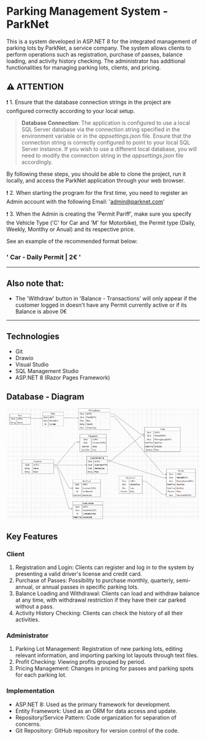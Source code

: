 # Parking Management System - ParkNet
This is a system developed in ASP.NET 8 for the integrated management of parking lots by ParkNet, a service company. The system allows clients to perform operations such as registration, purchase of passes, balance loading, and activity history checking. The administrator has additional functionalities for managing parking lots, clients, and pricing.

## ⚠️ ATTENTION 




❗️ 1.  Ensure that the database connection strings in the project are configured correctly according to your local setup.
>**Database Connection**:
The application is configured to use a local SQL Server database via the connection string specified in the environment variable or in the _appsettings.json_ file. Ensure that the connection string is correctly configured to point to your local SQL Server instance. If you wish to use a different local database, you will need to modify the connection string in the _appsettings.json_ file accordingly.

By following these steps, you should be able to clone the project, run it locally, and access the ParkNet application through your web browser.

❗️ 2. When starting the program for the first time, you need to register an Admin account with the following Email: 'admin@parknet.com'

❗️ 3. When the Admin is creating the 'Permit Pariff', make sure you specify the Vehicle Type ('C' for Car and 'M' for Motorbike), the Permit type (Daily, Weekly, Montlhy or Anual) and its respective price.

See an example of the recommended format below:

### ' Car - Daily Permit | 2€ '

______________________________________________________________________

## Also note that:

- The 'Withdraw' button in 'Balance - Transactions' will only appear if the customer logged in doesn't have any Permit currently active or if its Balance is above 0€

______________________________________________________________________
## Technologies

- Git
- Drawio
- Visual Studio
- SQL Management Studio
- ASP.NET 8 (Razor Pages Framework)

## Database - Diagram
![Entities Organization](https://github.com/cervan1es/ParkNet/blob/main/Assets/ParkNetDiagram.png?raw=true)

## Key Features
### Client
1. Registration and Login: Clients can register and log in to the system by presenting a valid driver's license and credit card.
2. Purchase of Passes: Possibility to purchase monthly, quarterly, semi-annual, or annual passes in specific parking lots.
3. Balance Loading and Withdrawal: Clients can load and withdraw balance at any time, with withdrawal restriction if they have their car parked without a pass.
4. Activity History Checking: Clients can check the history of all their activities.

### Administrator

1. Parking Lot Management: Registration of new parking lots, editing relevant information, and importing parking lot layouts through text files.
2. Profit Checking: Viewing profits grouped by period.
3. Pricing Management: Changes in pricing for passes and parking spots for each parking lot.

### Implementation

- ASP.NET 8: Used as the primary framework for development.
- Entity Framework: Used as an ORM for data access and update.
- Repository/Service Pattern: Code organization for separation of concerns.
- Git Repository: GitHub repository for version control of the code.
